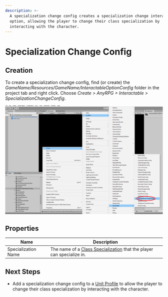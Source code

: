 ```yaml
---
description: >-
  A specialization change config creates a specialization change interactable
  option, allowing the player to change their class specialization by
  interacting with the character.
---
```


# Specialization Change Config

## Creation

To create a specialization change config, find (or create) the _GameName/Resources/GameName/InteractableOptionConfig_ folder in the project tab and right click.  Choose _Create > AnyRPG > Interactable > SpecializationChangeConfig_.

![](<../../.gitbook/assets/image (4).png>)

## Properties

| Name                | Description                                                                                         |
| ------------------- | --------------------------------------------------------------------------------------------------- |
| Specialization Name | The name of a [Class Specialization](../class-specialization.md) that the player can specialize in. |

## Next Steps

* Add a specialization change config to a [Unit Profile](../unit-profile.md) to allow the player to change their class specialization by interacting with the character.
